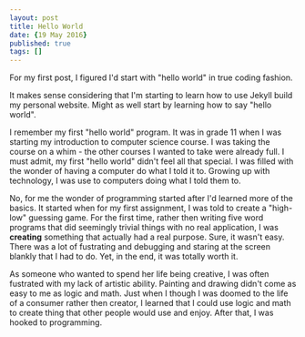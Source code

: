```yaml
---
layout: post
title: Hello World
date: {19 May 2016}
published: true
tags: []
---
```

For my first post, I figured I'd start with "hello world" in true coding fashion. 

It makes sense considering that I'm starting to learn how to use Jekyll build my personal website. Might as well start by learning how to say "hello world".

I remember my first "hello world" program. It was in grade 11 when I was starting my introduction to computer science course. I was taking the course on a whim - the other courses I wanted to take were already full. I must admit, my first "hello world" didn't feel all that special. I was filled with the wonder of having a computer do what I told it to. Growing up with technology, I was use to computers doing what I told them to. 

No, for me the wonder of programming started after I'd learned more of the basics. It started when for my first assignment, I was told to create a "high-low" guessing game. For the first time, rather then writing five word programs that did seemingly trivial things with no real application, I was **creating** something that actually had a real purpose. Sure, it wasn't easy. There was a lot of fustrating and debugging and staring at the screen blankly that I had to do. Yet, in the end, it was totally worth it. 

As someone who wanted to spend her life being creative, I was often fustrated with my lack of artistic ability. Painting and drawing didn't come as easy to me as logic and math. Just when I though I was doomed to the life of a consumer rather then creator, I learned that I could use logic and math to create thing that other people would use and enjoy. After that, I was hooked to programming.

